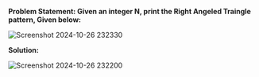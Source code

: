 __Problem Statement: Given an integer N, print the Right Angeled Traingle pattern, Given below:__

![Screenshot 2024-10-26 232330](https://github.com/user-attachments/assets/fd84abe8-4b25-45ae-9379-e3ef7379b6e4)

__Solution:__

![Screenshot 2024-10-26 232200](https://github.com/user-attachments/assets/8035b918-1350-48bf-be6b-a4b79b2df876)
